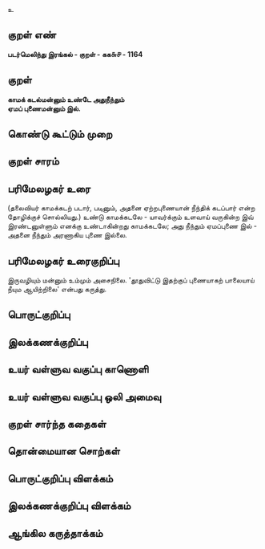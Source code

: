 உ

## குறள் எண் 

**படர்மெலிந்து இரங்கல் - குறள் - கக௬௪ - 1164**

## குறள் 

**காமக் கடல்மன்னும் உண்டே அதுநீந்தும்  
ஏமப் புணைமன்னும் இல்.**

## கொண்டு கூட்டும் முறை


## குறள் சாரம் 


## பரிமேலழகர் உரை

(தலைவியர் காமக்கடற் படார், படினும், அதனை ஏற்றபுணையான் நீந்திக் கடப்பார் என்ற தோழிக்குச் சொல்லியது.) உண்டு காமக்கடலே - யாவர்க்கும் உளவாய் வருகின்ற இவ் இரண்டனுள்ளும் எனக்கு உண்டாகின்றது காமக்கடலே; அது நீந்தும் ஏமப்புணை இல் - அதனை நீந்தும் அரணாகிய புணை இல்லை.

## பரிமேலழகர் உரைகுறிப்பு   

இருவழியும் மன்னும் உம்மும் அசைநிலை. 'தூதுவிட்டு இதற்குப் புணையாகற் பாலையாய் நீயும ஆயிற்றிலை' என்பது கருத்து.

## பொருட்குறிப்பு 


## இலக்கணக்குறிப்பு  


## உயர் வள்ளுவ வகுப்பு காணொளி


## உயர் வள்ளுவ வகுப்பு ஒலி அமைவு 

 
## குறள் சார்ந்த கதைகள் 


## தொன்மையான சொற்கள்


## பொருட்குறிப்பு விளக்கம்


## இலக்கணக்குறிப்பு விளக்கம்


## ஆங்கில கருத்தாக்கம் 


